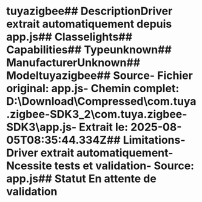 # tuyazigbee##  DescriptionDriver extrait automatiquement depuis app.js##  Classelights##  Capabilities##  Typeunknown##  ManufacturerUnknown##  Modeltuyazigbee##  Source- **Fichier original**: app.js- **Chemin complet**: D:\Download\Compressed\com.tuya.zigbee-SDK3_2\com.tuya.zigbee-SDK3\app.js- **Extrait le**: 2025-08-05T08:35:44.334Z##  Limitations- Driver extrait automatiquement- Ncessite tests et validation- Source: app.js##  Statut En attente de validation